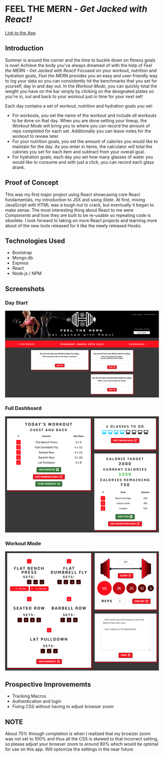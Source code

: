 # FEEL THE MERN - *Get Jacked with React!*

[Link to the App](https://lii41333733.github.io/rate-my-plate/)


## Introduction

Summer is around the corner and the time to buckle down on fitness goals is now! Achieve the body you've always dreamed of with the help of *Feel the MERN - Get Jacked with React!* Focused on your workout, nutrition and hydration goals, *Feel the MERN* provides you an easy and user-friendly way to log your data so you can consistently hit the benchmarks that you set for yourself, day in and day out. In the *Workout Mode*, you can quickly total the weight you have on the bar simply by clicking on the designated plates so you're in, out and back to your workout just in time for your next set!

Each day contains a set of workout, nutrition and hydration goals you set:
* For workouts, you set the name of the workout and include all workouts to be done on that day. When you are done setting your lineup, the *Workout Mode* will bring you to where you can record the amount of reps completed for each set. Additionally you can leave notes for the workout to review later. 
* For your nutrition goals, you set the amount of calories you would like to maintain for the day. As you enter in items, the calculator will total the calories you set for each item and subtract from your overall goal. 
* For hydration goals, each day you set how many glasses of water you would like to consume and with just a click, you can record each glass drank.


## Proof of Concept

This was my first major project using React showcasing core React fundamentals, my introduction to JSX and using *State*. At first, mixing JavaScript with HTML was a tough nut to crack, but eventually it began to make sense. The most interesting thing about React to me were *Components* and how they are built to be re-usable so repeating code is obsolete. I look forward to taking on more React projects and learning more about of the new tools released for it like the newly released *Hooks*.


## Technologies Used

* Bootstrap
* Mongo.db
* Express
* React
* Node.js / NPM


## Screenshots

### Day Start
![Day Start](images/intro.png)

### Full Dashboard
![Dashboard](images/dashboard.png)

### Workout Mode
![Workout Mode](images/workout.png)


## Prospective Improvememts

* Tracking Macros
* Authentication and login
* Fixing CSS without having to adjust browser zoom


## NOTE

About 75% through completion is when I realized that my browzer zoom was not set to 100% and thus all the CSS is skewed to that incorrect setting, so please adjust your browser zoom to around 80% which would be optimal for use on this app. Will optomize the settings in the near future.
